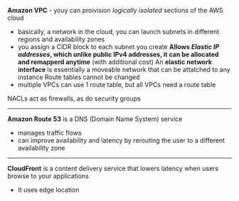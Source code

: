 **Amazon VPC** - youy can proivision *logically isolated* sections of the AWS cloud
- basically, a network in the cloud, you can launch subnets in different regions and availability zones
- you assign a CIDR block to each subnet you create
**Allows *Elastic IP addresses*, which unlike public IPv4 addresses, it can be allocated and remapperd anytime** (with additional cost)
An **elastic network interface** is essentially a moveable network that can be attatched to any instance
Route tables cannot be changed
- multiple VPCs can use 1 route table, but all VPCs need a route table

NACLs act as firewalls, as do security groups

---

**Amazon Route 53** is a DNS (Domain Name System) service
- manages traffic flows
- can improve availability and latency by rerouting the user to a different availability zone

---

**CloudFront** is a content delivery service that lowers latency when users browse to your applications
- It uses edge location